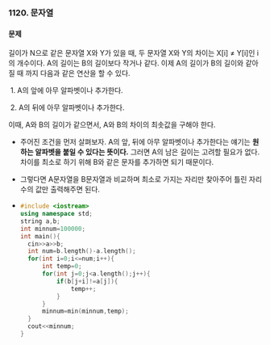 ### 1120. 문자열

#### 문제

길이가 N으로 같은 문자열 X와 Y가 있을 때, 두 문자열 X와 Y의 차이는 X[i] ≠ Y[i]인 i의 개수이다.  A의 길이는 B의 길이보다 작거나 같다. 이제 A의 길이가 B의 길이와 같아질 때 까지 다음과 같은 연산을 할 수 있다.

​	1. A의 앞에 아무 알파벳이나 추가한다.

​	2. A의 뒤에 아무 알파벳이나 추가한다.

이때, A와 B의 길이가 같으면서, A와 B의 차이의 최솟값을 구해야 한다.

- 주어진 조건을 먼저 살펴보자. A의 앞, 뒤에 아무 알파벳이나 추가한다는 얘기는 **원하는 알파벳을 붙일 수 있다는 뜻이다.** 그러면 A의 남은 길이는 고려할 필요가 없다. 차이를 최소로 하기 위해 B와 같은 문자를 추가하면 되기 때문이다.  

- 그렇다면 A문자열을 B문자열과 비교하며 최소로 가지는 자리만 찾아주어 틀린 자리수의 값만 출력해주면 된다.

- ```C++
  #include <iostream>
  using namespace std;
  string a,b;
  int minnum=100000;
  int main(){
  	cin>>a>>b;
  	int num=b.length()-a.length();
  	for(int i=0;i<=num;i++){
  		int temp=0;
  		for(int j=0;j<a.length();j++){
  			if(b[j+i]!=a[j]){
  				temp++;
  			}
  		}
  		minnum=min(minnum,temp);
  	}
  	cout<<minnum;
  }
  ```

  
